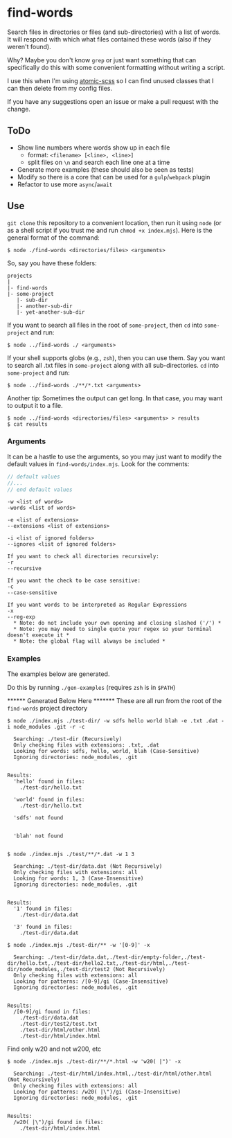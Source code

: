 # find-words

Search files in directories or files (and sub-directories) with a list of words. It will respond with which what files contained these words (also if they weren't found).

Why? Maybe you don't know `grep` or just want something that can specifically do this with some convenient formatting without writing a script.

I use this when I'm using <a href="https://github.com/internetErik/atomic-scss" target="_blank">atomic-scss</a> so I can find unused classes that I can then delete from my config files.

If you have any suggestions open an issue or make a pull request with the change.

## ToDo

* Show line numbers where words show up in each file
  * format: `<filename> [<line>, <line>]`
  * split files on `\n` and search each line one at a time
* Generate more examples (these should also be seen as tests)
* Modify so there is a core that can be used for a `gulp`/`webpack` plugin
* Refactor to use more `async`/`await`

## Use

`git clone` this repository to a convenient location, then run it using `node` (or as a shell script if you trust me and run `chmod +x index.mjs`). Here is the general format of the command:

```
$ node ./find-words <directories/files> <arguments>
```

So, say you have these folders:

```
projects
|
|- find-words
|- some-project
   |- sub-dir
   |- another-sub-dir
   |- yet-another-sub-dir
```

If you want to search all files in the root of `some-project`, then `cd` into `some-project` and run:

```
$ node ../find-words ./ <arguments>
```

If your shell supports globs (e.g., `zsh`), then you can use them. Say you want to search all .txt files in `some-project` along with all sub-directories. `cd` into `some-project` and run:

```
$ node ../find-words ./**/*.txt <arguments>
```

Another tip: Sometimes the output can get long. In that case, you may want to output it to a file.

```
$ node ../find-words <directories/files> <arguments> > results
$ cat results
```

### Arguments

It can be a hastle to use the arguments, so you may just want to modify the default values in `find-words/index.mjs`. Look for the comments:

```JavaScript
// default values
//...
// end default values
```

```
-w <list of words>
-words <list of words>

-e <list of extensions>
--extensions <list of extensions>

-i <list of ignored folders>
--ignores <list of ignored folders>

If you want to check all directories recursively:
-r
--recursive

If you want the check to be case sensitive:
-c
--case-sensitive

If you want words to be interpreted as Regular Expressions
-x
--reg-exp
  * Note: do not include your own opening and closing slashed ('/') *
  * Note: you may need to single quote your regex so your terminal doesn't execute it *
  * Note: the global flag will always be included *

```

### Examples

The examples below are generated.

Do this by running `./gen-examples` (requires `zsh` is in `$PATH`)

****** Generated Below Here *******
These are all run from the root of the `find-words` project directory
```
$ node ./index.mjs ./test-dir/ -w sdfs hello world blah -e .txt .dat -i node_modules .git -r -c

  Searching: ./test-dir (Recursively)
  Only checking files with extensions: .txt, .dat
  Looking for words: sdfs, hello, world, blah (Case-Sensitive)
  Ignoring directories: node_modules, .git


Results: 
  'hello' found in files:
    ./test-dir/hello.txt
  
  'world' found in files:
    ./test-dir/hello.txt
  
  'sdfs' not found
    
  
  'blah' not found
    

```
```
$ node ./index.mjs ./test/**/*.dat -w 1 3

  Searching: ./test-dir/data.dat (Not Recursively)
  Only checking files with extensions: all
  Looking for words: 1, 3 (Case-Insensitive)
  Ignoring directories: node_modules, .git


Results: 
  '1' found in files:
    ./test-dir/data.dat
  
  '3' found in files:
    ./test-dir/data.dat

```
```
$ node ./index.mjs ./test-dir/** -w '[0-9]' -x

  Searching: ./test-dir/data.dat,./test-dir/empty-folder,./test-dir/hello.txt,./test-dir/hello2.txt,./test-dir/html,./test-dir/node_modules,./test-dir/test2 (Not Recursively)
  Only checking files with extensions: all
  Looking for patterns: /[0-9]/gi (Case-Insensitive)
  Ignoring directories: node_modules, .git


Results: 
  /[0-9]/gi found in files:
    ./test-dir/data.dat
    ./test-dir/test2/test.txt
    ./test-dir/html/other.html
    ./test-dir/html/index.html

```
Find only w20 and not w200, etc
```
$ node ./index.mjs ./test-dir/**/*.html -w 'w20( |")' -x

  Searching: ./test-dir/html/index.html,./test-dir/html/other.html (Not Recursively)
  Only checking files with extensions: all
  Looking for patterns: /w20( |\")/gi (Case-Insensitive)
  Ignoring directories: node_modules, .git


Results: 
  /w20( |\")/gi found in files:
    ./test-dir/html/index.html

```
